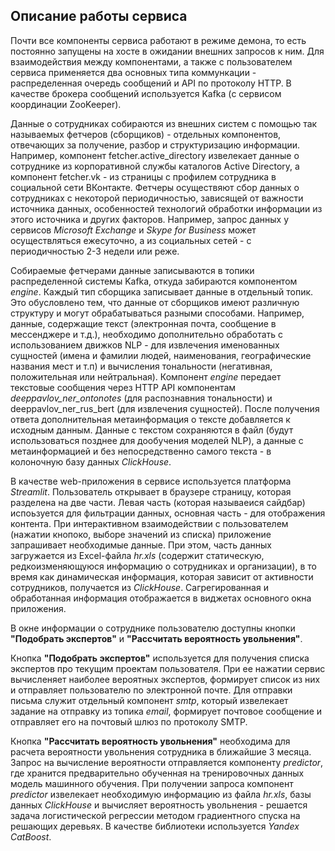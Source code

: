 ## Описание работы сервиса
Почти все компоненты сервиса работают в режиме демона, то есть постоянно запущены на хосте в ожидании внешних запросов к ним.
Для взаимодействия между компонентами, а также с пользователем сервиса применяется два основных типа коммункации - распределенная очередь
сообщений и API по протоколу HTTP. В качестве брокера сообщений используется Kafka (с сервисом координации ZooKeeper).

Данные о сотрудниках собираются из внешних систем с помощью так называемых фетчеров (сборщиков) - отдельных компонентов, отвечающих за получение, разбор и структуризацию информации. Например, компонент fetcher.active_directory извелекает данные о сотруднике из корпоративной службы каталогов
Active Directory, а компонент fetcher.vk - из страницы с профилем сотрудника в социальной сети ВКонтакте. Фетчеры осуществяют сбор данных о
сотрудниках с некоторой периодичностью, зависящей от важности источника данных, особенностей технологий обработки информации из этого источника и
других факторов. Например, запрос данных у сервисов *Microsoft Exchange* и *Skype for Business* может осуществляться ежесуточно, а из социальных
сетей - с периодичностью 2-3 недели или реже.

Собираемые фетчерами данные записываются в топики распределенной системы Kafka, откуда забираются компонентом *engine*. Каждый тип сборщика записывает
данные в отдельный топик. Это обусловлено тем, что данные от сборщиков имеют различную структуру и могут обрабатываться разными способами. Например,
данные, содержащие текст (электронная почта, сообщение в мессенджере и т.д.), необходимо дополнительно обработать с использованием движков NLP - для
извлечения именованных сущностей (имена и фамилии людей, наименования, географические названия мест и т.п) и вычисления тональности (негативная,
положительная или нейтральная). Компонент *engine* передает текстовые сообщения через HTTP API компонентам *deeppavlov_ner_ontonotes* (для
распознавния тональности) и deeppavlov_ner_rus_bert (для извлечения сущностей). После получения ответа дополнительная метаинформация о тексте добавляется к исходным данным. Данные с текстом сохраняются в файл (будут использоваться позднее для дообучения моделей NLP), а данные с метаинформацией и без непосредственно самого текста - в колоночную базу данных *ClickHouse*.

В качестве web-приложения в сервисе используется платформа *Streamlit*. Пользователь открывает в браузере страницу, которая разделена на две части.
Левая часть (которая называеися сайдбар) испоьзуется для фильтрации данных, основная часть - для отображения контента. При интерактивном
взаимодействии с пользователем (нажатии кнопоко, выборе значений из списка) приложение запрашивает необходимые данные. При этом, часть данных
загружается из Excel-файла *hr.xls* (содержит статическую, редкоизменяющуюся информацию о сотрудниках и организации), в то время как динамическая
информация, которая зависит от активности сотрудников, получается из *ClickHouse*. Сагрегированная и обработанная информация отображается в виджетах
основного окна приложения.

В окне информации о сотруднике пользователю доступны кнопки **"Подобрать экспертов"** и **"Рассчитать вероятность увольнения"**.

Кнопка **"Подобрать экспертов"** используется для получения списка экспертов про текущим проектам пользователя. При ее нажатии сервис вычисленяет наиболее вероятных
экспертов, формирует список из них и отправляет пользователю по электронной почте. Для отправки письма служит отдельный компонент *smtp*, который
извелекает задание на отправку из топика *email*, формирует почтовое сообщение и отправляет его на почтовый шлюз по протоколу SMTP.

Кнопка **"Рассчитать вероятность увольнения"** необходима для расчета вероятности увольнения сотрудника в ближайшие 3 месяца. Запрос на вычисление вероятности отправляется компоненту
*predictor*, где хранится предварительно обученная на тренировочных данных модель машинного обучения. При получении запроса компонент *predictor*
извелекает необходимую информацию из файла *hr.xls*, базы данных *ClickHouse* и вычисляет вероятность увольнения - решается задача логистической регрессии методом градиентного спуска на решающих деревьях. В качестве библиотеки используется *Yandex CatBoost*.